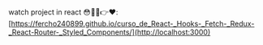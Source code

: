 watch project in react 😳👨‍💻👉❤️: [https://fercho240899.github.io/curso_de_React-_Hooks-_Fetch-_Redux-_React-Router-_Styled_Components/](http://localhost:3000)
